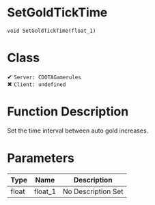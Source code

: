 # SetGoldTickTime
```
void SetGoldTickTime(float_1)
```
# Class
✔ `Server: CDOTAGamerules`  
✖ `Client: undefined`  

# Function Description
Set the time interval between auto gold increases.
# Parameters
Type|Name|Description
--|--|--
float|float_1|No Description Set
